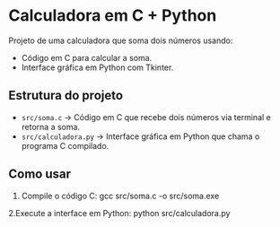 # Calculadora em C + Python

Projeto de uma calculadora que soma dois números usando:
- Código em C para calcular a soma.
- Interface gráfica em Python com Tkinter.

## Estrutura do projeto

- `src/soma.c` → Código em C que recebe dois números via terminal e retorna a soma.
- `src/calculadora.py` → Interface gráfica em Python que chama o programa C compilado.


## Como usar

 1. Compile o código C:
 gcc src/soma.c -o src/soma.exe

  2.Execute a interface em Python:
  python src/calculadora.py

